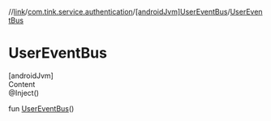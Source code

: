 //[link](../../index.md)/[com.tink.service.authentication](../index.md)/[[androidJvm]UserEventBus](index.md)/[UserEventBus](-user-event-bus.md)



# UserEventBus  
[androidJvm]  
Content  
@Inject()  
  
fun [UserEventBus](-user-event-bus.md)()  



